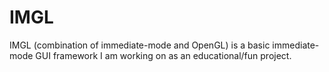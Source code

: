 # IMGL
IMGL (combination of immediate-mode and OpenGL) is a basic immediate-mode GUI framework I am working on as an educational/fun project.
